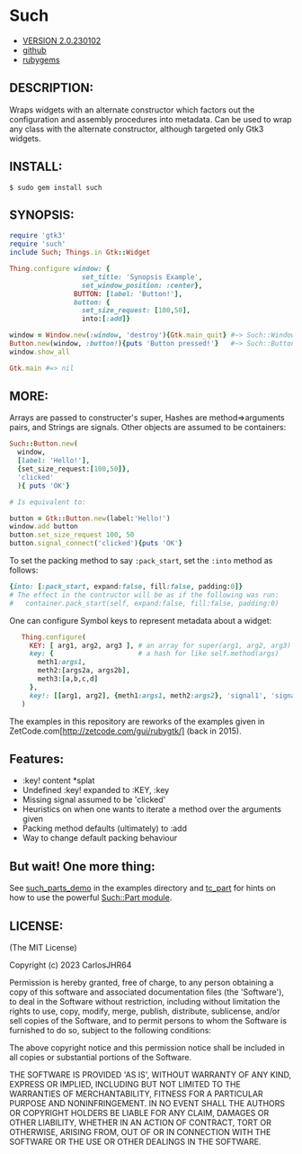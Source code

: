 # Such

* [VERSION 2.0.230102](https://github.com/carlosjhr64/such/releases)
* [github](https://www.github.com/carlosjhr64/such)
* [rubygems](https://rubygems.org/gems/such)

## DESCRIPTION:

Wraps widgets with an alternate constructor
which factors out the configuration and assembly procedures into metadata.
Can be used to wrap any class with the alternate constructor,
although targeted only Gtk3 widgets.

## INSTALL:

```shell
$ sudo gem install such
```

## SYNOPSIS:

```ruby
require 'gtk3'
require 'such'
include Such; Things.in Gtk::Widget

Thing.configure window: {
                  set_title: 'Synopsis Example',
                  set_window_position: :center},
                BUTTON: [label: 'Button!'],
                button: {
                  set_size_request: [100,50],
                  into:[:add]}

window = Window.new(:window, 'destroy'){Gtk.main_quit} #~> Such::Window
Button.new(window, :button!){puts 'Button pressed!'}   #~> Such::Button
window.show_all

Gtk.main #=> nil
```

## MORE:

Arrays are passed to constructer's super,
Hashes are method=>arguments pairs, and Strings are signals.
Other objects are assumed to be containers:

```ruby
Such::Button.new(
  window,
  [label: 'Hello!'],
  {set_size_request:[100,50]},
  'clicked'
  ){ puts 'OK'}

# Is equivalent to:

button = Gtk::Button.new(label:'Hello!')
window.add button
button.set_size_request 100, 50
button.signal_connect('clicked'){puts 'OK'}
```

To set the packing method to say `:pack_start`, set the `:into` method as follows:

```ruby
{into: [:pack_start, expand:false, fill:false, padding:0]}
# The effect in the contructor will be as if the following was run:
#   container.pack_start(self, expand:false, fill:false, padding:0)
```

One can configure Symbol keys to represent metadata about a widget:

```ruby
   Thing.configure(
     KEY: [ arg1, arg2, arg3 ], # an array for super(arg1, arg2, arg3)
     key: {                     # a hash for like self.method(args)
       meth1:args1,
       meth2:[args2a, args2b],
       meth3:[a,b,c,d]
     },
     key!: [[arg1, arg2], {meth1:args1, meth2:args2}, 'signal1', 'signal2'] # the splatter bang!
   )
```

The examples in this repository are reworks of the examples given in
ZetCode.com[http://zetcode.com/gui/rubygtk/] (back in 2015).

## Features:

* :key! content *splat
* Undefined :key! expanded to :KEY, :key
* Missing signal assumed to be 'clicked'
* Heuristics on when one wants to iterate a method over the arguments given
* Packing method defaults (ultimately) to :add
* Way to change default packing behaviour

## But wait!  One more thing:

See [such_parts_demo](examples/such_parts_demo) in the examples directory
and [tc_part](test/tc_part) for hints on how to use the powerful
[Such::Part module](lib/such/part.rb).

## LICENSE:

(The MIT License)

Copyright (c) 2023 CarlosJHR64

Permission is hereby granted, free of charge, to any person obtaining
a copy of this software and associated documentation files (the
'Software'), to deal in the Software without restriction, including
without limitation the rights to use, copy, modify, merge, publish,
distribute, sublicense, and/or sell copies of the Software, and to
permit persons to whom the Software is furnished to do so, subject to
the following conditions:

The above copyright notice and this permission notice shall be
included in all copies or substantial portions of the Software.

THE SOFTWARE IS PROVIDED 'AS IS', WITHOUT WARRANTY OF ANY KIND,
EXPRESS OR IMPLIED, INCLUDING BUT NOT LIMITED TO THE WARRANTIES OF
MERCHANTABILITY, FITNESS FOR A PARTICULAR PURPOSE AND NONINFRINGEMENT.
IN NO EVENT SHALL THE AUTHORS OR COPYRIGHT HOLDERS BE LIABLE FOR ANY
CLAIM, DAMAGES OR OTHER LIABILITY, WHETHER IN AN ACTION OF CONTRACT,
TORT OR OTHERWISE, ARISING FROM, OUT OF OR IN CONNECTION WITH THE
SOFTWARE OR THE USE OR OTHER DEALINGS IN THE SOFTWARE.
